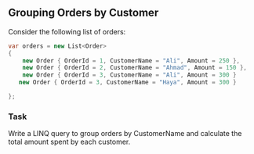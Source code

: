 ## Grouping Orders by Customer

Consider the following list of orders:
```csharp
var orders = new List<Order>
{
    new Order { OrderId = 1, CustomerName = "Ali", Amount = 250 },
    new Order { OrderId = 2, CustomerName = "Ahmad", Amount = 150 },
    new Order { OrderId = 3, CustomerName = "Ali", Amount = 300 }
   new Order { OrderId = 3, CustomerName = "Haya", Amount = 300 }

};
```
### Task
Write a LINQ query to group orders by CustomerName and calculate the total amount spent by each customer.
